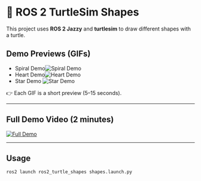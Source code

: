 # 🐢 ROS 2 TurtleSim Shapes

This project uses **ROS 2 Jazzy** and **turtlesim** to draw different shapes with a turtle.

## Demo Previews (GIFs)

- Spiral Demo![Spiral Demo](media/spiral.gif)
- Heart Demo![Heart Demo](media/heart.gif)
- Star Demo
  ![Star Demo](media/star.gif)

👉 Each GIF is a short preview (5–15 seconds).

---

## Full Demo Video (2 minutes)

[![Full Demo](https://img.youtube.com/vi/VIDEO_ID/0.jpg)
](https://www.youtube.com/watch?v=VIDEO_ID)

---

## Usage

```bash
ros2 launch ros2_turtle_shapes shapes.launch.py
```
